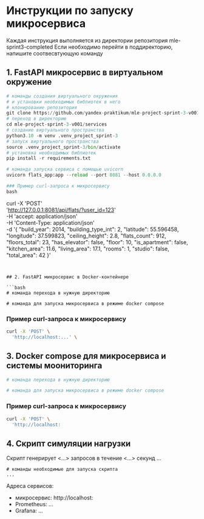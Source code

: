 # Инструкции по запуску микросервиса

Каждая инструкция выполняется из директории репозитория mle-sprint3-completed
Если необходимо перейти в поддиректорию, напишите соотвесвтующую команду

## 1. FastAPI микросервис в виртуальном окружение
```python
# команды создания виртуального окружения
# и установки необходимых библиотек в него
# клонирование репозитория
git clone https://github.com/yandex-praktikum/mle-project-sprint-3-v001
# переход в директорию
cd mle-project-sprint-3-v001/services
# создание виртуального пространства
python3.10 -m venv .venv_project_sprint-3
# запуск виртуального пространства
source .venv_project_sprint-3/bin/activate
# установка необходимых библиотек
pip install -r requirements.txt

# команда запуска сервиса с помощью uvicorn
uvicorn flats_app:app --reload --port 8081 --host 0.0.0.0

### Пример curl-запроса к микросервису
bash
```
curl -X 'POST' \
  'http://127.0.0.1:8081/api/flats/?user_id=123' \
  -H 'accept: application/json' \
  -H 'Content-Type: application/json' \
  -d '{
  "build_year": 2014,
  "building_type_int": 2,
  "latitude": 55.596458,
  "longitude": 37.599823,
  "ceiling_height": 2.8,
  "flats_count": 912,
  "floors_total": 23,
  "has_elevator": false,
  "floor": 10,
  "is_apartment": false,
  "kitchen_area": 11.6,
  "living_area": 17.1,
  "rooms": 1,
  "studio": false,
  "total_area": 42
}'
```


## 2. FastAPI микросервис в Docker-контейнере

```bash
# команда перехода в нужную директорию

# команда для запуска микросервиса в режиме docker compose
```

### Пример curl-запроса к микросервису

```bash
curl -X 'POST' \
  'http://localhost:...' \
```

## 3. Docker compose для микросервиса и системы моониторинга

```bash
# команда перехода в нужную директорию

# команда для запуска микросервиса в режиме docker compose

```

### Пример curl-запроса к микросервису

```bash
curl -X 'POST' \
  'http://localhost:
```

## 4. Скрипт симуляции нагрузки
Скрипт генерирует <...> запросов в течение <...> секунд ...

```
# команды необходимые для запуска скрипта
...
```

Адреса сервисов:
- микросервис: http://localhost:<port>
- Prometheus: ...
- Grafana: ...